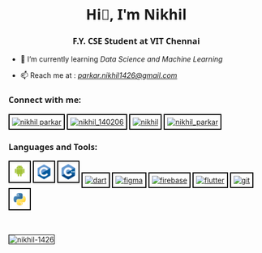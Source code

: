 <h1 align="center" style="font-family: 'Segoe UI', Tahoma, Geneva, Verdana, sans-serif;">Hi👋, I'm Nikhil</h1>
<h3 align="center" style="font-family: 'Segoe UI', Tahoma, Geneva, Verdana, sans-serif;">F.Y. CSE Student at VIT Chennai</h3>

- 🌱 I’m currently learning *Data Science and Machine Learning*

- 📫 Reach me at : *parkar.nikhil1426@gmail.com*

<h3 align="left" style="font-family: 'Segoe UI', Tahoma, Geneva, Verdana, sans-serif;">Connect with me:</h3>
<p align="left">
    <a href="https://www.linkedin.com/in/nikhil-parkar-49b600274/" target="blank"><img align="center" src="https://raw.githubusercontent.com/rahuldkjain/github-profile-readme-generator/master/src/images/icons/Social/linked-in-alt.svg" border="2" style="padding: 5px; border-color: black;" alt="nikhil parkar" height="25" style="margin-right: 10px;" /></a>
    <a href="https://instagram.com/nikhil_140206" target="blank"><img align="center" src="https://raw.githubusercontent.com/rahuldkjain/github-profile-readme-generator/master/src/images/icons/Social/instagram.svg" border="2" style="padding: 5px; border-color: black;" alt="nikhil_140206" height="25" style="margin-right: 10px;" /></a>
    <a href="https://www.hackerrank.com/profile/DeathSOLO" target="blank"><img align="center" src="https://raw.githubusercontent.com/rahuldkjain/github-profile-readme-generator/master/src/images/icons/Social/hackerrank.svg" border="2" style="padding: 5px; border-color: black;" alt="nikhil" height="25" style="margin-right: 10px;" /></a>
    <a href="https://www.leetcode.com/nikhil_parkar" target="blank"><img align="center" src="https://raw.githubusercontent.com/rahuldkjain/github-profile-readme-generator/master/src/images/icons/Social/leet-code.svg" border="2" style="padding: 5px; border-color: black;" alt="nikhil_parkar" height="25" style="margin-right: 10px;" /></a>
</p>

<h3 align="left" style="font-family: 'Segoe UI', Tahoma, Geneva, Verdana, sans-serif;">Languages and Tools:</h3>
<p align="left">
    <a href="https://developer.android.com" target="_blank" rel="noreferrer"><img src="https://raw.githubusercontent.com/devicons/devicon/master/icons/android/android-original-wordmark.svg" border="2" style="padding: 5px; border-color: black;" alt="android" width="30" height="30" style="margin-right: 10px;" /></a>
    <a href="https://www.cprogramming.com/" target="_blank" rel="noreferrer"><img src="https://raw.githubusercontent.com/devicons/devicon/master/icons/c/c-original.svg" border="2" style="padding: 5px; border-color: black;" alt="c" width="30" height="30" style="margin-right: 10px;" /></a>
    <a href="https://www.w3schools.com/cpp/" target="_blank" rel="noreferrer"><img src="https://raw.githubusercontent.com/devicons/devicon/master/icons/cplusplus/cplusplus-original.svg" border="2" style="padding: 5px; border-color: black;" alt="cplusplus" width="30" height="30" style="margin-right: 10px;" /></a>
    <a href="https://dart.dev" target="_blank" rel="noreferrer" ><img src="https://www.vectorlogo.zone/logos/dartlang/dartlang-icon.svg" border="2" style="padding: 5px; border-color: black;" alt="dart" width="30" height="30" style="margin-right: 10px;" /></a>
    <a href="https://www.figma.com/" target="_blank" rel="noreferrer"><img src="https://www.vectorlogo.zone/logos/figma/figma-icon.svg" border="2" style="padding: 5px; border-color: black;" alt="figma" width="30" height="30" style="margin-right: 10px;" /></a>
    <a href="https://firebase.google.com/" target="_blank" rel="noreferrer"><img src="https://www.vectorlogo.zone/logos/firebase/firebase-icon.svg" border="2" style="padding: 5px; border-color: black;" alt="firebase" width="30" height="30" style="margin-right: 10px;" /></a>
    <a href="https://flutter.dev" target="_blank" rel="noreferrer"><img src="https://www.vectorlogo.zone/logos/flutterio/flutterio-icon.svg" border="2" style="padding: 5px; border-color: black;" alt="flutter" width="30" height="30" style="margin-right: 10px;" /></a>
    <a href="https://git-scm.com/" target="_blank" rel="noreferrer"><img src="https://www.vectorlogo.zone/logos/git-scm/git-scm-icon.svg" border="2" style="padding: 5px; border-color: black;" alt="git" width="30" height="30" style="margin-right: 10px;" /></a>
    <a href="https://www.python.org" target="_blank" rel="noreferrer"><img src="https://raw.githubusercontent.com/devicons/devicon/master/icons/python/python-original.svg" border="2" style="padding: 5px; border-color: black;" alt="python" width="30" height="30" style="margin-right: 10px;"/></a>
</p>
</br>
<p align="left"><img src="https://github-readme-stats.vercel.app/api/top-langs?username=nikhil-1426&show_icons=true&locale=en&layout=compact" border="1" alt="nikhil-1426" /></p>